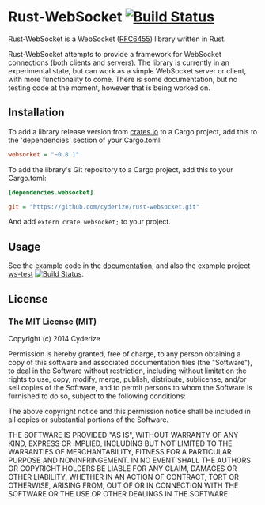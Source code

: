 Rust-WebSocket [![Build Status](https://travis-ci.org/cyderize/rust-websocket.svg?branch=master)](https://travis-ci.org/cyderize/rust-websocket)
==============

Rust-WebSocket is a WebSocket ([RFC6455](http://datatracker.ietf.org/doc/rfc6455/)) library written in Rust.

Rust-WebSocket attempts to provide a framework for WebSocket connections (both clients and servers). The library is currently in an experimental state, but can work as a simple WebSocket server or client, with more functionality to come. There is some documentation, but no testing code at the moment, however that is being worked on.

## Installation

To add a library release version from [crates.io](https://crates.io/crates/websocket) to a Cargo project, add this to the 'dependencies' section of your Cargo.toml:

```INI
websocket = "~0.8.1"
```

To add the library's Git repository to a Cargo project, add this to your Cargo.toml:

```INI
[dependencies.websocket]

git = "https://github.com/cyderize/rust-websocket.git"
```

And add ```extern crate websocket;``` to your project.

## Usage

See the example code in the [documentation](http://cyderize.github.io/rust-websocket/doc/websocket), and also the example project [ws-test](https://github.com/cyderize/ws-test) [![Build Status](https://travis-ci.org/cyderize/ws-test.svg)](https://travis-ci.org/cyderize/ws-test).

## License

### The MIT License (MIT)

Copyright (c) 2014 Cyderize

Permission is hereby granted, free of charge, to any person obtaining a copy of this software and associated documentation files (the "Software"), to deal in the Software without restriction, including without limitation the rights to use, copy, modify, merge, publish, distribute, sublicense, and/or sell copies of the Software, and to permit persons to whom the Software is furnished to do so, subject to the following conditions:

The above copyright notice and this permission notice shall be included in all copies or substantial portions of the Software.

THE SOFTWARE IS PROVIDED "AS IS", WITHOUT WARRANTY OF ANY KIND, EXPRESS OR IMPLIED, INCLUDING BUT NOT LIMITED TO THE WARRANTIES OF MERCHANTABILITY, FITNESS FOR A PARTICULAR PURPOSE AND NONINFRINGEMENT. IN NO EVENT SHALL THE AUTHORS OR COPYRIGHT HOLDERS BE LIABLE FOR ANY CLAIM, DAMAGES OR OTHER LIABILITY, WHETHER IN AN ACTION OF CONTRACT, TORT OR OTHERWISE, ARISING FROM, OUT OF OR IN CONNECTION WITH THE SOFTWARE OR THE USE OR OTHER DEALINGS IN THE SOFTWARE.

